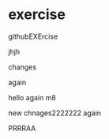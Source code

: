 # exercise
githubEXErcise

jhjh

changes



again

hello again m8


new chnages2222222
again

PRRRAA
